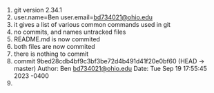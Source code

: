 1. git version 2.34.1
2. user.name=Ben
user.email=bd734021@ohio.edu
3. it gives a list of various common commands used in git
4. no commits, and names untracked files
5. README.md is now commited
6. both files are now commited
7. there is nothing to commit
8. commit 9bed28cdb4bf9c3bf3be72d4b491d41f20e0bf60 (HEAD -> master)
Author: Ben <bd734021@ohio.edu>
Date:   Tue Sep 19 17:55:45 2023 -0400
9. 
